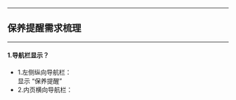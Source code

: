 -----------------
## 保养提醒需求梳理
------------------

#### 1.导航栏显示？
- 1.左侧纵向导航栏：  
显示 “保养提醒”
- 2.内页横向导航栏：